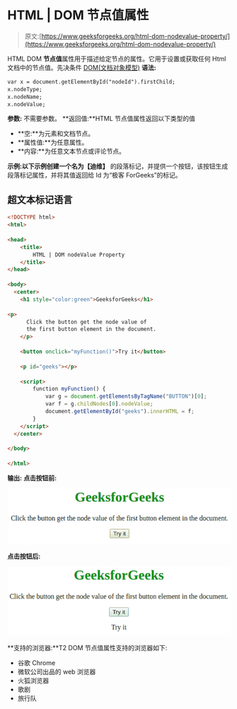 # HTML | DOM 节点值属性

> 原文:[https://www.geeksforgeeks.org/html-dom-nodevalue-property/](https://www.geeksforgeeks.org/html-dom-nodevalue-property/)

HTML DOM **节点值**属性用于描述给定节点的属性。它用于设置或获取任何 Html 文档中的节点值。先决条件 [DOM(文档对象模型)](https://www.geeksforgeeks.org/dom-document-object-model/)
**语法:**

```html
var x = document.getElementById("nodeId").firstChild;
x.nodeType;
x.nodeName;
x.nodeValue;
```

**参数:**
不需要参数。
**返回值:**HTML 节点值属性返回以下类型的值

*   **空:**为元素和文档节点。
*   **属性值:**为任意属性。
*   **内容:**为任意文本节点或评论节点。

**示例:**以下示例创建一个名为**【迪维】**
的段落标记，并提供一个按钮，该按钮生成段落标记属性，并将其值返回给 Id 为“极客 ForGeeks”的标记。

## 超文本标记语言

```html
<!DOCTYPE html>
<html>

<head>
    <title>
        HTML | DOM nodeValue Property
    </title>
</head>

<body>
  <center>
    <h1 style="color:green">GeeksforGeeks</h1>

<p>
      Click the button get the node value of 
      the first button element in the document.
    </p>

    <button onclick="myFunction()">Try it</button>

    <p id="geeks"></p>

    <script>
        function myFunction() {
            var g = document.getElementsByTagName("BUTTON")[0];
            var f = g.childNodes[0].nodeValue;
            document.getElementById("geeks").innerHTML = f;
        }
    </script>
  </center>

</body>

</html>
```

**输出:**
**点击按钮前:**

![](img/b1afe5bbb145fbf8469f1934b7c43e29.png)

**点击按钮后:**

![](img/3610aed2d9c303d7963ab4013cf9c53e.png)

**支持的浏览器:**T2 DOM 节点值属性支持的浏览器如下:

*   谷歌 Chrome
*   微软公司出品的 web 浏览器
*   火狐浏览器
*   歌剧
*   旅行队